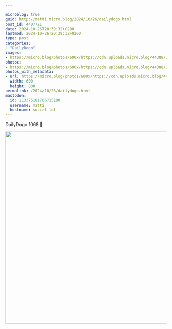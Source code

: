 ```yaml
---

microblog: true
guid: http://matti.micro.blog/2024/10/26/dailydogo.html
post_id: 4407721
date: 2024-10-26T20:39:32+0200
lastmod: 2024-10-26T20:39:32+0200
type: post
categories:
- "DailyDogo"
images:
- https://micro.blog/photos/600x/https://cdn.uploads.micro.blog/44388/2024/d43e7099146540d6a7b2a8e542bbe136.jpg
photos:
- https://micro.blog/photos/600x/https://cdn.uploads.micro.blog/44388/2024/d43e7099146540d6a7b2a8e542bbe136.jpg
photos_with_metadata:
- url: https://micro.blog/photos/600x/https://cdn.uploads.micro.blog/44388/2024/d43e7099146540d6a7b2a8e542bbe136.jpg
  width: 600
  height: 800
permalink: /2024/10/26/dailydogo.html
mastodon:
  id: 113375181766715180
  username: matti
  hostname: social.lol
---
```

DailyDogo 1068 🐶

<img src="https://micro.blog/photos/600x/https://blog.martin-haehnel.de/uploads/2024/d43e7099146540d6a7b2a8e542bbe136.jpg" width="600" alt="" />

